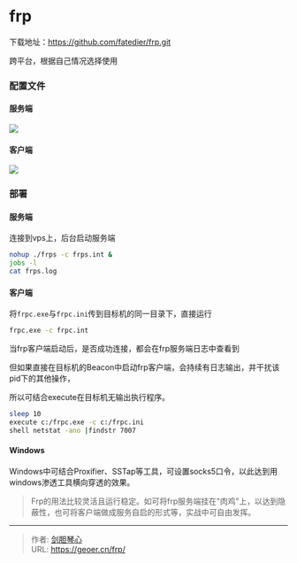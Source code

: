 # frp


下载地址：https://github.com/fatedier/frp.git

跨平台，根据自己情况选择使用



### 配置文件

#### 服务端

<img src="http://image.xpshuai.cn/frp1.png"></img>

#### 客户端

<img src="http://image.xpshuai.cn/frp2.jpg"></img>





### 部署

#### 服务端

连接到vps上，后台启动服务端

```bash
nohup ./frps -c frps.int &
jobs -l 
cat frps.log
```

#### 客户端

将`frpc.exe`与`frpc.ini`传到目标机的同一目录下，直接运行

```bash
frpc.exe -c frpc.int
```

当frp客户端启动后，是否成功连接，都会在frp服务端日志中查看到


但如果直接在目标机的Beacon中启动frp客户端，会持续有日志输出，并干扰该pid下的其他操作，

所以可结合execute在目标机无输出执行程序。

```bash
sleep 10
execute c:/frpc.exe -c c:/frpc.ini
shell netstat -ano |findstr 7007

```



#### Windows

Windows中可结合Proxifier、SSTap等工具，可设置socks5口令，以此达到用windows渗透工具横向穿透的效果。





>
>Frp的用法比较灵活且运行稳定。如可将frp服务端挂在"肉鸡"上，以达到隐蔽性，也可将客户端做成服务自启的形式等，实战中可自由发挥。





---

> 作者: [剑胆琴心](http://geoer.cn)  
> URL: https://geoer.cn/frp/  

